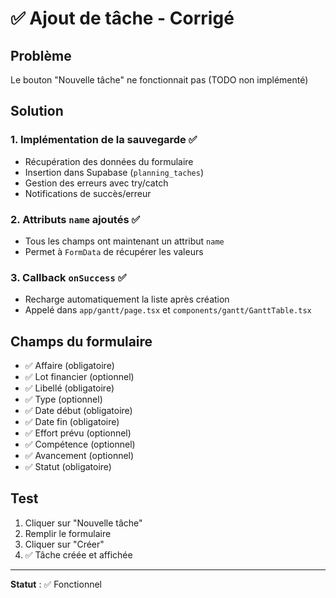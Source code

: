 # ✅ Ajout de tâche - Corrigé

## Problème
Le bouton "Nouvelle tâche" ne fonctionnait pas (TODO non implémenté)

## Solution

### 1. Implémentation de la sauvegarde ✅
- Récupération des données du formulaire
- Insertion dans Supabase (`planning_taches`)
- Gestion des erreurs avec try/catch
- Notifications de succès/erreur

### 2. Attributs `name` ajoutés ✅
- Tous les champs ont maintenant un attribut `name`
- Permet à `FormData` de récupérer les valeurs

### 3. Callback `onSuccess` ✅
- Recharge automatiquement la liste après création
- Appelé dans `app/gantt/page.tsx` et `components/gantt/GanttTable.tsx`

## Champs du formulaire
- ✅ Affaire (obligatoire)
- ✅ Lot financier (optionnel)
- ✅ Libellé (obligatoire)
- ✅ Type (optionnel)
- ✅ Date début (obligatoire)
- ✅ Date fin (obligatoire)
- ✅ Effort prévu (optionnel)
- ✅ Compétence (optionnel)
- ✅ Avancement (optionnel)
- ✅ Statut (obligatoire)

## Test
1. Cliquer sur "Nouvelle tâche"
2. Remplir le formulaire
3. Cliquer sur "Créer"
4. ✅ Tâche créée et affichée

---

**Statut** : ✅ Fonctionnel

